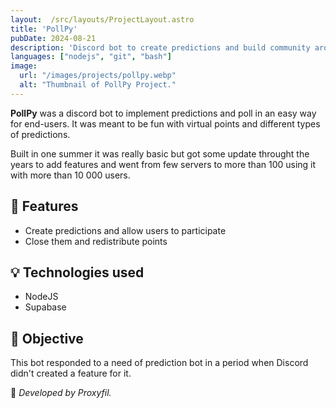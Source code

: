 ```yaml
---
layout:  /src/layouts/ProjectLayout.astro
title: 'PollPy'
pubDate: 2024-08-21
description: 'Discord bot to create predictions and build community around it.'
languages: ["nodejs", "git", "bash"]
image:
  url: "/images/projects/pollpy.webp"
  alt: "Thumbnail of PollPy Project."
--- 
```


**PollPy** was a discord bot to implement predictions and poll in an easy way for end-users. It was meant to be fun with virtual points and different types of predictions.

Built in one summer it was really basic but got some update throught the years to add features and went from few servers to more than 100 using it with more than 10 000 users.

## 🧩 Features

- Create predictions and allow users to participate
- Close them and redistribute points

## 💡 Technologies used

- NodeJS
- Supabase

## 🎯 Objective

This bot responded to a need of prediction bot in a period when Discord didn't created a feature for it.


🚀 *Developed by Proxyfil.*
